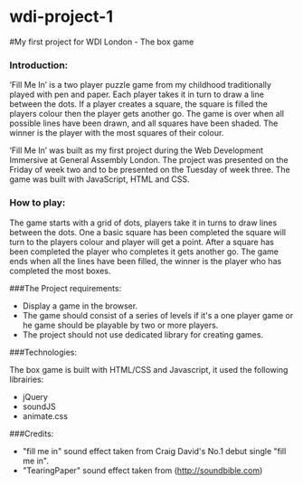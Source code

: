 # wdi-project-1
#My first project for WDI London - The box game

### Introduction:

‘Fill Me In’ is a two player puzzle game from my childhood traditionally played with pen and paper. Each player takes it in turn to draw a line between the dots. If a player creates a square, the square is filled the players colour then the player gets another go. The game is over when all possible lines have been drawn, and all squares have been shaded. The winner is the player with the most squares of their colour.

‘Fill Me In’ was built as my first project during the Web Development Immersive at General Assembly London. The project was presented on the Friday of week two and to be presented on the Tuesday of week three. The game was built with JavaScript, HTML and CSS.

### How to play:

The game starts with a grid of dots, players take it in turns to draw lines between the dots. One a basic square has been completed the square will turn to the players colour and player will get a point. After a square has been completed the player who completes it gets another go. The game ends when all the lines have been filled, the winner is the player who has completed the most boxes.


###The Project requirements:

+ Display a game in the browser.
+ The game should consist of a series of levels if it's a one player game or he game should be playable by two or more players.
+ The project should not use dedicated library for creating games.


###Technologies:

The box game is built with HTML/CSS and Javascript, it used the following librairies:
+ jQuery
+ soundJS
+ animate.css


###Credits:
+ "fill me in" sound effect taken from Craig David's No.1 debut single "fill me in".
+ "TearingPaper" sound effect taken from (http://soundbible.com)
